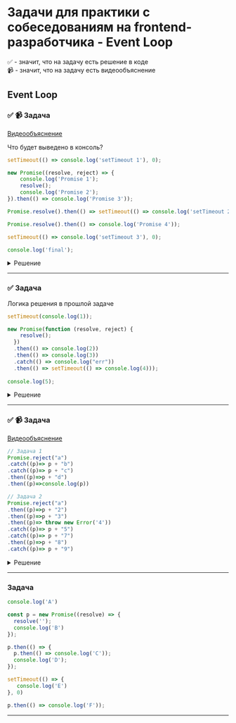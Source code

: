 # Задачи для практики с собеседованиям на frontend-разработчика - Event Loop

✅ - значит, что на задачу есть решение в коде  
📹 - значит, что на задачу есть видеообъяснение

## Event Loop

### ✅ 📹 Задача
[Видеообъяснение](https://youtu.be/trYp_1AlrPM)

Что будет выведено в консоль?

```ts 
setTimeout(() => console.log('setTimeout 1'), 0);

new Promise((resolve, reject) => {
    console.log('Promise 1');
    resolve();
    console.log('Promise 2');
}).then(() => console.log('Promise 3'));

Promise.resolve().then(() => setTimeout(() => console.log('setTimeout 2'), 0));

Promise.resolve().then(() => console.log('Promise 4'));

setTimeout(() => console.log('setTimeout 3'), 0);

console.log('final');
```

<details>
  <summary>Решение</summary>

```ts
Promise 1

Promise 2

final

Promise 3

Promise 4

setTimeout 1

setTimeout 2

setTimeout 3
```
</details>

 ---
 <!--  ------------------------------------------------------------------------------------------------------------------------------------------------------- -->


 ### ✅ Задача
Логика решения в прошлой задаче

```ts
setTimeout(console.log(1));

new Promise(function (resolve, reject) {
    resolve();
  })
  .then(() => console.log(2))
  .then(() => console.log(3))
  .catch(() => console.log("err"))
  .then(() => setTimeout(() => console.log(4)));
  
console.log(5);

```

<details>
  <summary>Решение</summary>

```ts
1
5
2
3
4
```
</details>

 ---
 <!--  ------------------------------------------------------------------------------------------------------------------------------------------------------- -->

### ✅ 📹 Задача
[Видеообъяснение](https://youtu.be/VMY3ZuLGoEs)

```ts
// Задача 1
Promise.reject("a")
.catch((p)=> p + "b")
.catch((p)=> p + "c")
.then((p)=>p + "d")
.then((p)=>console.log(p))

// Задача 2
Promise.reject("a")
.then((p)=>p + "2") 
.then((p)=>p + "3") 
.then((p)=> throw new Error('4'))
.catch((p)=> p + "5") 
.catch((p)=> p + "7") 
.then((p)=>p + "8")
.catch((p)=> p + "9")
```

<details>
  <summary>Решение</summary>

Первый catch обрабатывает первую ошибку, выборшенную через reject.  
Дальше в catch не проваливаемся и можно обрабатывать полученное значение

```ts

// Задача 1
Promise.reject("a")
.catch((p)=> p + "b") // отловили reject
.catch((p)=> p + "c") // пропускаем, так как уже отловили ошибку и получили результат
.then((p)=>p + "d") // обработали результат
.then((p)=>console.log(p)) // обработали результат


// Задача 2
Promise.reject("a")
.then((p)=>p + "2") // пропускаем, так как нужно отловить ошибку
.then((p)=>p + "3") // пропускаем, так как нужно отловить ошибку
.then((p)=> throw new Error('4')) // отловили reject. И отдали еще одну ошибку
.catch((p)=> p + "5") // обрабатываем выброшенную ошибку
.catch((p)=> p + "7") // пропускаем, так как уже отловили ошибку и получили результат
.then((p)=>p + "8") // обработали результат
.catch((p)=> p + "9")  // пропускаем, так как уже отловили ошибку и получили результат
```
</details>

 ---
 <!--  ------------------------------------------------------------------------------------------------------------------------------------------------------- -->


### Задача

```ts
console.log('A')

const p = new Promise((resolve) => {
  resolve('');
  console.log('B')
});

p.then(() => {
  p.then(() => console.log('C'));
  console.log('D');
});

setTimeout(() => {
   console.log('E')
}, 0)

p.then(() => console.log('F'));

```

 ---
 <!--  ------------------------------------------------------------------------------------------------------------------------------------------------------- -->
